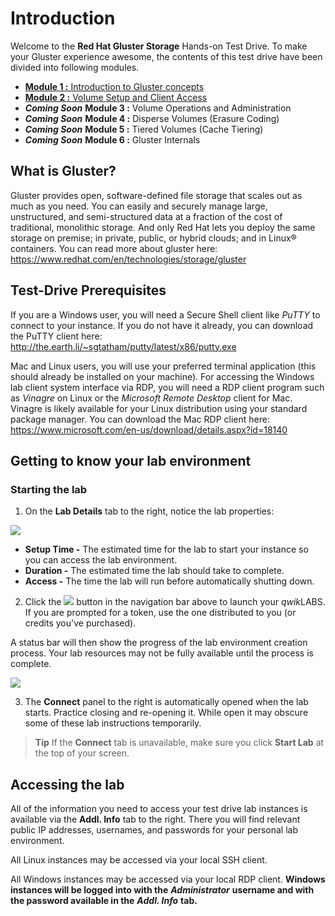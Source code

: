 # Introduction

Welcome to the **Red Hat Gluster Storage** Hands-on Test Drive. To make your Gluster experience awesome, the contents of this test drive have been divided into following modules.

- <a href="gluster-module-1/">**Module 1 :** Introduction to Gluster concepts</a>
- <a href="gluster-module-2/">**Module 2 :** Volume Setup and Client Access</a>
- ***Coming Soon*** **Module 3 :** Volume Operations and Administration
- ***Coming Soon*** **Module 4 :** Disperse Volumes (Erasure Coding)
- ***Coming Soon*** **Module 5 :** Tiered Volumes (Cache Tiering)
- ***Coming Soon*** **Module 6 :** Gluster Internals

## What is Gluster?

Gluster provides open, software-defined file storage that scales out as much as you need. You can easily and securely manage large, unstructured, and semi-structured data at a fraction of the cost of traditional, monolithic storage. And only Red Hat lets you deploy the same storage on premise; in private, public, or hybrid clouds; and in Linux® containers. You can read more about gluster here: <https://www.redhat.com/en/technologies/storage/gluster>

## Test-Drive Prerequisites

If you are a Windows user, you will need a Secure Shell client like *PuTTY* to connect to your instance. If you do not have it already, you can download the PuTTY client here: <http://the.earth.li/~sgtatham/putty/latest/x86/putty.exe>

Mac and Linux users, you will use your preferred terminal application (this should already be installed on your machine). For accessing the Windows lab client system interface via RDP, you will need a RDP client program such as *Vinagre* on Linux or the *Microsoft Remote Desktop* client for Mac. Vinagre is likely available for your Linux distribution using your standard package manager. You can download the Mac RDP client here: <https://www.microsoft.com/en-us/download/details.aspx?id=18140>

## Getting to know your lab environment

### Starting the lab

1. On the **Lab Details** tab to the right, notice the lab properties:

![](http://us-west-2-aws-training.s3.amazonaws.com/awsu-spl/spl02-working-ebs/media/image004.png)

- **Setup Time -** The estimated time for the lab to start your instance so you can access the lab environment.
- **Duration -** The estimated time the lab should take to complete.
- **Access -** The time the lab will run before automatically shutting down.

2. Click the ![](http://us-west-2-aws-training.s3.amazonaws.com/awsu-spl/spl02-working-ebs/media/image005.png) button in the navigation bar above to launch your *qwik*LABS. If you are prompted for a token, use the one distributed to you (or credits you've purchased).


A status bar will then show the progress of the lab environment creation process. Your lab resources may not be fully available until the process is complete.

![](http://us-west-2-aws-training.s3.amazonaws.com/awsu-spl/spl02-working-ebs/media/image006.png)

3. The **Connect** panel to the right is automatically opened when the lab starts. Practice closing and re-opening it. While open it may obscure some of these lab instructions temporarily. 

> **Tip** If the **Connect** tab is unavailable, make sure you click **Start Lab** at the top of your screen.


## Accessing the lab

All of the information you need to access your test drive lab instances is available via the **Addl. Info** tab to the right. There you will find relevant public IP addresses, usernames, and passwords for your personal lab environment.

All Linux instances may be accessed via your local SSH client.

All Windows instances may be accessed via your local RDP client. **Windows instances will be logged into with the** ***Administrator*** **username and with the password available in the** ***Addl. Info*** **tab.**
